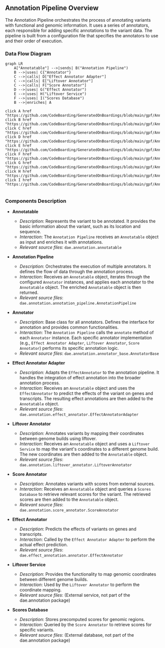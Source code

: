 ## Annotation Pipeline Overview

The Annotation Pipeline orchestrates the process of annotating variants with functional and genomic information. It uses a series of annotators, each responsible for adding specific annotations to the variant data. The pipeline is built from a configuration file that specifies the annotators to use and their order of execution.

### Data Flow Diagram

```mermaid
graph LR
    A["Annotatable"] -->|sends| B("Annotation Pipeline")
    B -->|uses| C{"Annotator"}
    C -->|calls| D["Effect Annotator Adapter"]
    C -->|calls| E["Liftover Annotator"]
    C -->|calls| F["Score Annotator"]
    D -->|uses| G("Effect Annotator")
    E -->|uses| H("Liftover Service")
    F -->|uses| I("Scores Database")
    B -->|enriches| A

click A href "https://github.com/CodeBoarding/GeneratedOnBoardings/blob/main/gpf/Annotation%20Pipeline.md"
click B href "https://github.com/CodeBoarding/GeneratedOnBoardings/blob/main/gpf/Annotation%20Pipeline.md"
click C href "https://github.com/CodeBoarding/GeneratedOnBoardings/blob/main/gpf/Annotation%20Pipeline.md"
click D href "https://github.com/CodeBoarding/GeneratedOnBoardings/blob/main/gpf/Annotation%20Pipeline.md"
click E href "https://github.com/CodeBoarding/GeneratedOnBoardings/blob/main/gpf/Annotation%20Pipeline.md"
click F href "https://github.com/CodeBoarding/GeneratedOnBoardings/blob/main/gpf/Annotation%20Pipeline.md"
click G href "https://github.com/CodeBoarding/GeneratedOnBoardings/blob/main/gpf/Annotation%20Pipeline.md"
click H href "https://github.com/CodeBoarding/GeneratedOnBoardings/blob/main/gpf/Annotation%20Pipeline.md"
click I href "https://github.com/CodeBoarding/GeneratedOnBoardings/blob/main/gpf/Annotation%20Pipeline.md"


```

### Components Description

- **Annotatable**
  - *Description*: Represents the variant to be annotated. It provides the basic information about the variant, such as its location and sequence.
  - *Interaction*: The `Annotation Pipeline` receives an `Annotatable` object as input and enriches it with annotations.
  - *Relevant source files*: `dae.annotation.annotatable`

- **Annotation Pipeline**
  - *Description*: Orchestrates the execution of multiple annotators. It defines the flow of data through the annotation process.
  - *Interaction*: Receives an `Annotatable` object, iterates through the configured `Annotator` instances, and applies each annotator to the `Annotatable` object. The enriched `Annotatable` object is then returned.
  - *Relevant source files*: `dae.annotation.annotation_pipeline.AnnotationPipeline`

- **Annotator**
  - *Description*: Base class for all annotators. Defines the interface for annotation and provides common functionalities.
  - *Interaction*: The `Annotation Pipeline` calls the `annotate` method of each `Annotator` instance. Each specific annotator implementation (e.g., `Effect Annotator Adapter`, `Liftover Annotator`, `Score Annotator`) performs its specific annotation logic.
  - *Relevant source files*: `dae.annotation.annotator_base.AnnotatorBase`

- **Effect Annotator Adapter**
  - *Description*: Adapts the `EffectAnnotator` to the annotation pipeline. It handles the integration of effect annotation into the broader annotation process.
  - *Interaction*: Receives an `Annotatable` object and uses the `EffectAnnotator` to predict the effects of the variant on genes and transcripts. The resulting effect annotations are then added to the `Annotatable` object.
  - *Relevant source files*: `dae.annotation.effect_annotator.EffectAnnotatorAdapter`

- **Liftover Annotator**
  - *Description*: Annotates variants by mapping their coordinates between genome builds using liftover.
  - *Interaction*: Receives an `Annotatable` object and uses a `Liftover Service` to map the variant's coordinates to a different genome build. The new coordinates are then added to the `Annotatable` object.
  - *Relevant source files*: `dae.annotation.liftover_annotator.LiftoverAnnotator`

- **Score Annotator**
  - *Description*: Annotates variants with scores from external sources.
  - *Interaction*: Receives an `Annotatable` object and queries a `Scores Database` to retrieve relevant scores for the variant. The retrieved scores are then added to the `Annotatable` object.
  - *Relevant source files*: `dae.annotation.score_annotator.ScoreAnnotator`

- **Effect Annotator**
  - *Description*: Predicts the effects of variants on genes and transcripts.
  - *Interaction*: Called by the `Effect Annotator Adapter` to perform the actual effect prediction.
  - *Relevant source files*: `dae.effect_annotation.annotator.EffectAnnotator`

- **Liftover Service**
  - *Description*: Provides the functionality to map genomic coordinates between different genome builds.
  - *Interaction*: Used by the `Liftover Annotator` to perform the coordinate mapping.
  - *Relevant source files*: (External service, not part of the dae.annotation package)

- **Scores Database**
  - *Description*: Stores precomputed scores for genomic regions.
  - *Interaction*: Queried by the `Score Annotator` to retrieve scores for specific variants.
  - *Relevant source files*: (External database, not part of the dae.annotation package)
```
